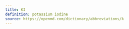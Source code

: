```yaml
---
title: KI
definition: potassium iodine
source: https://openmd.com/dictionary/abbreviations/k
---
```

